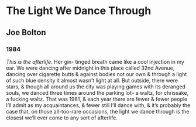 # The Light We Dance Through
## Joe Bolton
### 1984

*This is the afterlife.* Her gin-
tinged breath came like a cool
injection in my ear.
We were dancing after midnight in this place
called 32nd Avenue, dancing
over cigarette butts & against
bodies not our own & through a light
of such blue density
it almost wasn’t light at all.
But outside, there were stars,
& though all around us the city was playing games
with its deranged souls,
we danced three times around the parking lot–
a waltz, for chrissake, a fucking
waltz. That
was 1981, & each year
there are fewer & fewer people I’ll admit
as my acquaintances,
& fewer still I’ll dance with,
& it’s probably the case
that, on those all-too-rare occasions,
the light we dance through is the closest
we’ll ever come to any sort of afterlife.
